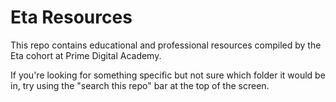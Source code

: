 # Eta Resources

This repo contains educational and professional resources compiled by the Eta cohort at Prime Digital Academy.

If you're looking for something specific but not sure which folder it would be in, try using the "search this repo" bar at the top of the screen.  
